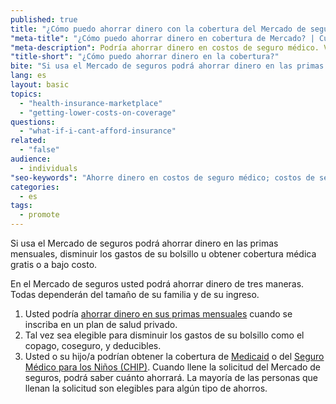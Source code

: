 ```yaml
---
published: true
title: "¿Cómo puedo ahorrar dinero con la cobertura del Mercado de seguros?"
"meta-title": "¿Cómo puedo ahorrar dinero en cobertura de Mercado? | CuidadoDeSalud.gov"
"meta-description": Podría ahorrar dinero en costos de seguro médico. Visite Healthcare.gov para averiguar si puede conseguir seguro gratis o de bajo costo del Mercado de Seguros Médicos
"title-short": "¿Cómo puedo ahorrar dinero en la cobertura?"
bite: "Si usa el Mercado de seguros podrá ahorrar dinero en las primas mensuales, disminuir los gastos de su bolsillo u obtener cobertura médica gratis o a bajo costo.  "
lang: es
layout: basic
topics: 
  - "health-insurance-marketplace"
  - "getting-lower-costs-on-coverage"
questions: 
  - "what-if-i-cant-afford-insurance"
related: 
  - "false"
audience: 
  - individuals
"seo-keywords": "Ahorre dinero en costos de seguro médico; costos de seguro médico; seguro médico de bajo costo; seguro médico gratis "
categories: 
  - es
tags: 
  - promote
---
```


Si usa el Mercado de seguros podrá ahorrar dinero en las primas mensuales, disminuir los gastos de su bolsillo u obtener cobertura médica gratis o a bajo costo.  

En el Mercado de seguros usted podrá ahorrar dinero de tres maneras. Todas dependerán del tamaño de su familia y de su ingreso. 

1.	Usted podría [ahorrar dinero en sus primas mensuales](/es/will-i-qualify-to-save-on-monthly-premiums) cuando se inscriba en un plan de salud privado.  
2.	Tal vez sea elegible para disminuir los gastos de su bolsillo como el copago, coseguro, y deducibles.
3.	Usted o su hijo/a podrían obtener la cobertura de [Medicaid](/es/do-i-qualify-for-medicaid) o del [Seguro Médico para los Niños (CHIP)](/es/are-my-children-eligible-for-chip).
Cuando llene la solicitud del Mercado de seguros, podrá saber cuánto ahorrará. La mayoría de las personas que llenan la solicitud son elegibles para algún tipo de ahorros.

